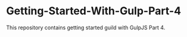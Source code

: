 # Getting-Started-With-Gulp-Part-4
This repository contains getting started guild with GulpJS Part 4.
